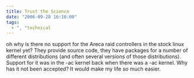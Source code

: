 ```yaml
---
title: Trust the Science
date: "2006-09-28 16:10:00"
tags:
  - ", "technical
---
```

oh why is there no support for the Areca raid controllers in the stock linux kernel yet?  They provide source code, they have packages for a number of different distributions (and often several versions of those distributions).  Support for it was in the -ac kernel back when there was a -ac kernel.  Why has it not been accepted?  It would make my life *so* much easier.

